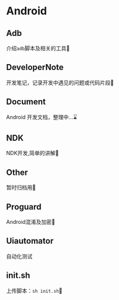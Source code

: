#  Android



## Adb

介绍`adb`脚本及相关的工具🔧

## DeveloperNote

开发笔记，记录开发中遇见的问题或代码片段📝

## Document

Android 开发文档，整理中...⌛️

## NDK

NDK开发,简单的讲解🍳

## Other

暂时归档用📃

## Proguard

Android混淆及加密🔐

## Uiautomator

自动化测试

## init.sh

上传脚本：`sh init.sh`👣